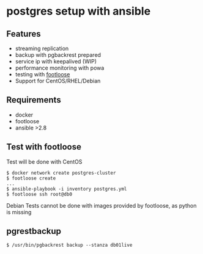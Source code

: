 # postgres setup with ansible

## Features

* streaming replication
* backup with pgbackrest prepared
* service ip with keepalived (WIP)
* performance monitoring with powa
* testing with [footloose](https://github.com/weaveworks/footloose )
* Support for CentOS/RHEL/Debian

## Requirements

* docker
* footloose
* ansible >2.8

## Test with footloose

Test will be done with CentOS

    $ docker network create postgres-cluster
    $ footloose create
    ...
    $ ansible-playbook -i inventory postgres.yml
    $ footloose ssh root@db0

Debian Tests cannot be done with images provided by footloose, as python is missing

## pgrestbackup

    $ /usr/bin/pgbackrest backup --stanza db01live



